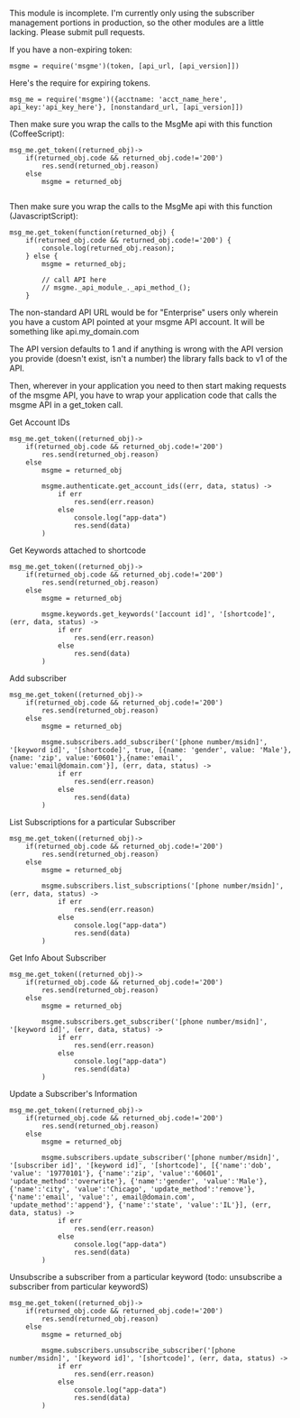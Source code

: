 This module is incomplete. I'm currently only using the subscriber management portions in production, so the other modules are a little lacking. Please submit pull requests.

If you have a non-expiring token:

```
msgme = require('msgme')(token, [api_url, [api_version]])
```

Here's the require for expiring tokens.

```
msg_me = require('msgme')({acctname: 'acct_name_here', api_key:'api_key_here'}, [nonstandard_url, [api_version]])
```

Then make sure you wrap the calls to the MsgMe api with this function (CoffeeScript):

```
msg_me.get_token((returned_obj)->
	if(returned_obj.code && returned_obj.code!='200')
		res.send(returned_obj.reason)
	else
		msgme = returned_obj
		
```

Then make sure you wrap the calls to the MsgMe api with this function (JavascriptScript):

```
msg_me.get_token(function(returned_obj) {
	if(returned_obj.code && returned_obj.code!='200') {
		console.log(returned_obj.reason);
	} else {
		msgme = returned_obj;
		
		// call API here
		// msgme._api_module_._api_method_();
	}
```

The non-standard API URL would be for "Enterprise" users only wherein you have a custom API pointed at your msgme API account. It will be something like api.my_domain.com

The API version defaults to 1 and if anything is wrong with the API version you provide (doesn't exist, isn't a number) the library falls back to v1 of the API.

Then, wherever in your application you need to then start making requests of the msgme API, you have to wrap your application code that calls the msgme API in a get_token call.

Get Account IDs

```
msg_me.get_token((returned_obj)->
	if(returned_obj.code && returned_obj.code!='200')
		res.send(returned_obj.reason)
	else
		msgme = returned_obj
		
		msgme.authenticate.get_account_ids((err, data, status) ->
			if err
				res.send(err.reason)
			else
				console.log("app-data")
				res.send(data)
		)
```

Get Keywords attached to shortcode

```
msg_me.get_token((returned_obj)->
	if(returned_obj.code && returned_obj.code!='200')
		res.send(returned_obj.reason)
	else
		msgme = returned_obj
		
		msgme.keywords.get_keywords('[account id]', '[shortcode]', (err, data, status) ->
			if err
				res.send(err.reason)
			else
				res.send(data)
		)
```

Add subscriber

```
msg_me.get_token((returned_obj)->
	if(returned_obj.code && returned_obj.code!='200')
		res.send(returned_obj.reason)
	else
		msgme = returned_obj
		
		msgme.subscribers.add_subscriber('[phone number/msidn]', '[keyword id]', '[shortcode]', true, [{name: 'gender', value: 'Male'},{name: 'zip', value:'60601'},{name:'email', value:'email@domain.com'}], (err, data, status) ->
			if err
				res.send(err.reason)
			else
				res.send(data)
		)
```

List Subscriptions for a particular Subscriber

```
msg_me.get_token((returned_obj)->
	if(returned_obj.code && returned_obj.code!='200')
		res.send(returned_obj.reason)
	else
		msgme = returned_obj
		
		msgme.subscribers.list_subscriptions('[phone number/msidn]', (err, data, status) ->
			if err
				res.send(err.reason)
			else
				console.log("app-data")
				res.send(data)
		)
```

Get Info About Subscriber

```
msg_me.get_token((returned_obj)->
	if(returned_obj.code && returned_obj.code!='200')
		res.send(returned_obj.reason)
	else
		msgme = returned_obj
		
		msgme.subscribers.get_subscriber('[phone number/msidn]', '[keyword id]', (err, data, status) ->
			if err
				res.send(err.reason)
			else
				console.log("app-data")
				res.send(data)
		)
```

Update a Subscriber's Information

```
msg_me.get_token((returned_obj)->
	if(returned_obj.code && returned_obj.code!='200')
		res.send(returned_obj.reason)
	else
		msgme = returned_obj
		
		msgme.subscribers.update_subscriber('[phone number/msidn]', '[subscriber id]', '[keyword id]', '[shortcode]', [{'name':'dob', 'value': '19770101'}, {'name':'zip', 'value':'60601', 'update_method':'overwrite'}, {'name':'gender', 'value':'Male'}, {'name':'city', 'value':'Chicago', 'update_method':'remove'}, {'name':'email', 'value':', email@domain.com', 'update_method':'append'}, {'name':'state', 'value':'IL'}], (err, data, status) ->
			if err
				res.send(err.reason)
			else
				console.log("app-data")
				res.send(data)
		)
```

Unsubscribe a subscriber from a particular keyword (todo: unsubscribe a subscriber from particular keywordS)

```
msg_me.get_token((returned_obj)->
	if(returned_obj.code && returned_obj.code!='200')
		res.send(returned_obj.reason)
	else
		msgme = returned_obj
		
		msgme.subscribers.unsubscribe_subscriber('[phone number/msidn]', '[keyword id]', '[shortcode]', (err, data, status) ->
			if err
				res.send(err.reason)
			else
				console.log("app-data")
				res.send(data)
		)
```